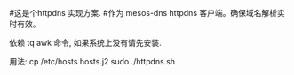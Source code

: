 #这是个httpdns 实现方案.
#作为 mesos-dns  httpdns 客户端。确保域名解析实时有效。


依赖 tq  awk  命令, 如果系统上没有请先安装.

用法: 
cp /etc/hosts hosts.j2
sudo ./httpdns.sh 
